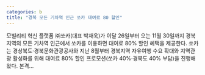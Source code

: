 ```yaml
---
categories: b
title: "경북 모든 기차역 인근 쏘카 대여료 80 할인"
---
```

 모빌리티 혁신 플랫폼 ㈜쏘카(대표 박재욱)가 이달 26일부터 오는 11월 30일까지 경북지역의 모든 기차역 인근에서 쏘카를 이용하면 대여료 80% 할인 혜택을 제공한다.   쏘카는 경상북도·경북문화관광공사와 지난 8월부터 경북지역 자유여행 수요 확대와 지역관광 활성화를 위해 대여료 80% 할인 프로모션(쏘카 40%·경북도 40% 부담)을 진행해왔다. 본격...